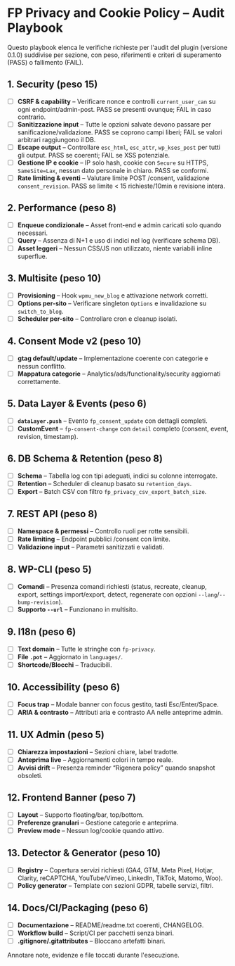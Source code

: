 # FP Privacy and Cookie Policy – Audit Playbook

Questo playbook elenca le verifiche richieste per l'audit del plugin (versione 0.1.0) suddivise per sezione, con peso, riferimenti e criteri di superamento (PASS) o fallimento (FAIL).

## 1. Security (peso 15)
- [ ] **CSRF & capability** – Verificare nonce e controlli `current_user_can` su ogni endpoint/admin-post. PASS se presenti ovunque; FAIL in caso contrario.
- [ ] **Sanitizzazione input** – Tutte le opzioni salvate devono passare per sanificazione/validazione. PASS se coprono campi liberi; FAIL se valori arbitrari raggiungono il DB.
- [ ] **Escape output** – Controllare `esc_html`, `esc_attr`, `wp_kses_post` per tutti gli output. PASS se coerenti; FAIL se XSS potenziale.
- [ ] **Gestione IP e cookie** – IP solo hash, cookie con `Secure` su HTTPS, `SameSite=Lax`, nessun dato personale in chiaro. PASS se conformi.
- [ ] **Rate limiting & eventi** – Valutare limite POST /consent, validazione `consent_revision`. PASS se limite < 15 richieste/10min e revisione intera.

## 2. Performance (peso 8)
- [ ] **Enqueue condizionale** – Asset front-end e admin caricati solo quando necessari.
- [ ] **Query** – Assenza di N+1 e uso di indici nel log (verificare schema DB).
- [ ] **Asset leggeri** – Nessun CSS/JS non utilizzato, niente variabili inline superflue.

## 3. Multisite (peso 10)
- [ ] **Provisioning** – Hook `wpmu_new_blog` e attivazione network corretti.
- [ ] **Options per-sito** – Verificare singleton `Options` e invalidazione su `switch_to_blog`.
- [ ] **Scheduler per-sito** – Controllare cron e cleanup isolati.

## 4. Consent Mode v2 (peso 10)
- [ ] **gtag default/update** – Implementazione coerente con categorie e nessun conflitto.
- [ ] **Mappatura categorie** – Analytics/ads/functionality/security aggiornati correttamente.

## 5. Data Layer & Events (peso 6)
- [ ] **`dataLayer.push`** – Evento `fp_consent_update` con dettagli completi.
- [ ] **CustomEvent** – `fp-consent-change` con `detail` completo (consent, event, revision, timestamp).

## 6. DB Schema & Retention (peso 8)
- [ ] **Schema** – Tabella log con tipi adeguati, indici su colonne interrogate.
- [ ] **Retention** – Scheduler di cleanup basato su `retention_days`.
- [ ] **Export** – Batch CSV con filtro `fp_privacy_csv_export_batch_size`.

## 7. REST API (peso 8)
- [ ] **Namespace & permessi** – Controllo ruoli per rotte sensibili.
- [ ] **Rate limiting** – Endpoint pubblici /consent con limite.
- [ ] **Validazione input** – Parametri sanitizzati e validati.

## 8. WP-CLI (peso 5)
- [ ] **Comandi** – Presenza comandi richiesti (status, recreate, cleanup, export, settings import/export, detect, regenerate con opzioni `--lang`/`--bump-revision`).
- [ ] **Supporto `--url`** – Funzionano in multisito.

## 9. I18n (peso 6)
- [ ] **Text domain** – Tutte le stringhe con `fp-privacy`.
- [ ] **File `.pot`** – Aggiornato in `languages/`.
- [ ] **Shortcode/Blocchi** – Traducibili.

## 10. Accessibility (peso 6)
- [ ] **Focus trap** – Modale banner con focus gestito, tasti Esc/Enter/Space.
- [ ] **ARIA & contrasto** – Attributi aria e contrasto AA nelle anteprime admin.

## 11. UX Admin (peso 5)
- [ ] **Chiarezza impostazioni** – Sezioni chiare, label tradotte.
- [ ] **Anteprima live** – Aggiornamenti colori in tempo reale.
- [ ] **Avvisi drift** – Presenza reminder “Rigenera policy” quando snapshot obsoleti.

## 12. Frontend Banner (peso 7)
- [ ] **Layout** – Supporto floating/bar, top/bottom.
- [ ] **Preferenze granulari** – Gestione categorie e anteprima.
- [ ] **Preview mode** – Nessun log/cookie quando attivo.

## 13. Detector & Generator (peso 10)
- [ ] **Registry** – Copertura servizi richiesti (GA4, GTM, Meta Pixel, Hotjar, Clarity, reCAPTCHA, YouTube/Vimeo, LinkedIn, TikTok, Matomo, Woo).
- [ ] **Policy generator** – Template con sezioni GDPR, tabelle servizi, filtri.

## 14. Docs/CI/Packaging (peso 6)
- [ ] **Documentazione** – README/readme.txt coerenti, CHANGELOG.
- [ ] **Workflow build** – Script/CI per pacchetti senza binari.
- [ ] **.gitignore/.gitattributes** – Bloccano artefatti binari.

Annotare note, evidenze e file toccati durante l'esecuzione.
